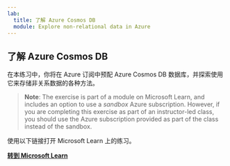 ```yaml
---
lab:
  title: 了解 Azure Cosmos DB
  module: Explore non-relational data in Azure
---
```

## <a name="explore-azure-cosmos-db"></a>了解 Azure Cosmos DB

在本练习中，你将在 Azure 订阅中预配 Azure Cosmos DB 数据库，并探索使用它来存储非关系数据的各种方法。

> <bpt id="p1">**</bpt>Note<ept id="p1">**</ept>: The exercise is part of a module on Microsoft Learn, and includes an option to use a <bpt id="p2">*</bpt>sandbox<ept id="p2">*</ept> Azure subscription. However, if you are completing this exercise as part of an instructor-led class, you should use the Azure subscription provided as part of the class instead of the sandbox.

使用以下链接打开 Microsoft Learn 上的练习。

**[转到 Microsoft Learn](https://docs.microsoft.com/learn/modules/explore-non-relational-data-stores-azure/4-exercise-explore-cosmos-db#create-a-cosmos-db-account)**
